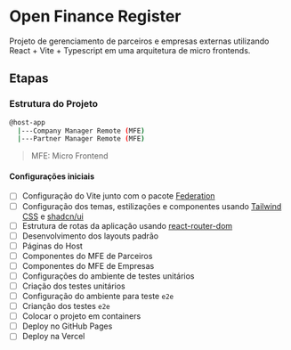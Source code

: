 # Open Finance Register

Projeto de gerenciamento de parceiros e empresas externas utilizando React + Vite + Typescript em uma arquitetura de micro frontends.

## Etapas
### Estrutura do Projeto
```sh
@host-app
  |---Company Manager Remote (MFE)
  |---Partner Manager Remote (MFE)
```
>MFE: Micro Frontend

#### Configurações iniciais
- [ ] Configuração do Vite junto com o pacote [Federation](https://github.com/originjs/vite-plugin-federation)
- [ ] Configuração dos temas, estilizações e componentes usando [Tailwind CSS](https://tailwindcss.com/docs/installation) e [shadcn/ui](https://tailwindcss.com/docs/installation)
- [ ] Estrutura de rotas da aplicação usando [react-router-dom](https://reactrouter.com/en/main)
- [ ]  Desenvolvimento dos layouts padrão
- [ ] Páginas do Host
- [ ] Componentes do MFE de Parceiros
- [ ] Componentes do MFE de Empresas
- [ ] Configurações do ambiente de testes unitários
- [ ] Criação dos testes unitários
- [ ] Configuração do ambiente para teste `e2e`
- [ ] Crianção dos testes `e2e`
- [ ] Colocar o projeto em containers
- [ ] Deploy no GitHub Pages
- [ ] Deploy na Vercel